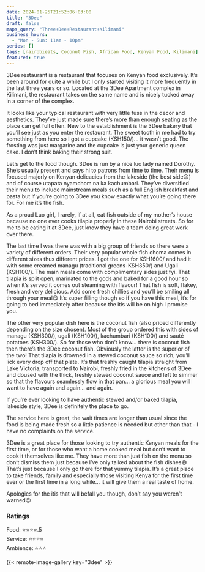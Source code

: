 ```yaml
---
date: 2024-01-25T21:52:06+03:00
title: "3Dee"
draft: false
maps_query: "Three+Dee+Restaurant+Kilimani"
business_hours:
  - "Mon - Sun: 11am - 10pm"
series: []
tags: [nairobieats, Coconut Fish, African Food, Kenyan Food, Kilimani]
featured: true
---
```


3Dee restaurant is a restaurant that focuses on Kenyan food exclusively. It’s been around for quite a while but I only started visiting it more frequently in the last three years or so. Located at the 3Dee Apartment complex in Kilimani, the restaurant takes on the same name and is nicely tucked away in a corner of the complex.

It looks like your typical restaurant with very little fuss in the decor and aesthetics. They’ve just made sure there’s more than enough seating as the place can get full often. New to the establishment is the 3Dee bakery that you’ll see just as you enter the restaurant. The sweet tooth in me had to try something from here so I got a cupcake (KSH150/)… it wasn’t good. The frosting was just margarine and the cupcake is just your generic queen cake. I don’t think baking their strong suit.

Let’s get to the food though. 3Dee is run by a nice luo lady named Dorothy. She’s usually present and says hi to patrons from time to time. Their menu is focused majorly on Kenyan delicacies from the lakeside (the best side😉) and of course utapata nyamchom na ka kachumbari. They’ve diversified their menu to include mainstream meals such as a full English breakfast and pasta but if you’re going to 3Dee you know exactly what you’re going there for. For me it’s the fish.

As a proud Luo girl, I rarely, if at all, eat fish outside of my mother’s house because no one ever cooks tilapia properly in these Nairobi streets. So for me to be eating it at 3Dee, just know they have a team doing great work over there.

The last time I was there was with a big group of friends so there were a variety of different orders. Their very popular whole fish choma comes in different sizes thus different prices. I got the one for KSH1600/ and had it with some creamed managu (traditional greens-KSH350/) and Ugali (KSH100/). The main meals come with complimentary sides just fyi. That tilapia is split open, marinated to the gods and baked for a good hour so when it’s served it comes out steaming with flavour! That fish is soft, flakey, fresh and very delicious. Add some fresh chillies and you’ll be smiling all through your meal😋 It’s super filling though so if you have this meal, it’s for going to bed immediately after because the itis will be on high I promise you.

The other very popular dish here is the coconut fish (also priced differently depending on the size chosen). Most of the group ordered this with sides of managu (KSH300/), ugali (KSH100/), kachumbari (KSH100/) and sauté potatoes (KSH300/). So for those who don’t know… there is coconut fish then there’s the 3Dee coconut fish. Obviously the latter is the superior of the two! That tilapia is drowned in a stewed coconut sauce so rich, you’ll lick every drop off that plate. It’s that freshly caught tilapia straight from Lake Victoria, transported to Nairobi, freshly fried in the kitchens of 3Dee and doused with the thick, freshly stewed coconut sauce and left to simmer so that the flavours seamlessly flow in that pan… a glorious meal you will want to have again and again… and again.

If you’re ever looking to have authentic stewed and/or baked tilapia, lakeside style, 3Dee is definitely the place to go.

The service here is great, the wait times are longer than usual since the food is being made fresh so a little patience is needed but other than that - I have no complaints on the service.

3Dee is a great place for those looking to try authentic Kenyan meals for the first time, or for those who want a home cooked meal but don’t want to cook it themselves like me. They have more than just fish on the menu so don’t dismiss them just because I’ve only talked about the fish dishes😅 That’s just because I only go there for that yummy tilapia. It’s a great place to take friends, family and especially those visiting Kenya for the first time ever or the first time in a long while… it will give them a real taste of home.

Apologies for the itis that will befall you though, don’t say you weren’t warned😉

### Ratings

Food: ⭐️⭐️⭐️⭐️.5<br>
Service: ⭐️⭐️⭐️⭐️<br>
Ambience: ⭐️⭐️⭐️<br>

{{< remote-image-gallery key="3dee" >}}
